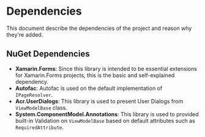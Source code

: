 ﻿# Dependencies
This document describe the dependencies of the project and reason why they're added.

## NuGet Dependencies
* **Xamarin.Forms**: Since this library is intended to be essential extensions for Xamarin.Forms projects, this is the basic and self-explained dependency.
* **Autofac**: Autofac is used on the default implementation of `IPageResolver`.
* **Acr.UserDialogs**: This library is used to present User Dialogs from `ViewModelBase` class.
* **System.ComponentModel.Annotations**: This library is used to provided built-in Validation on `ViewModelBase` based on default attributes such as `RequiredAttribute`.